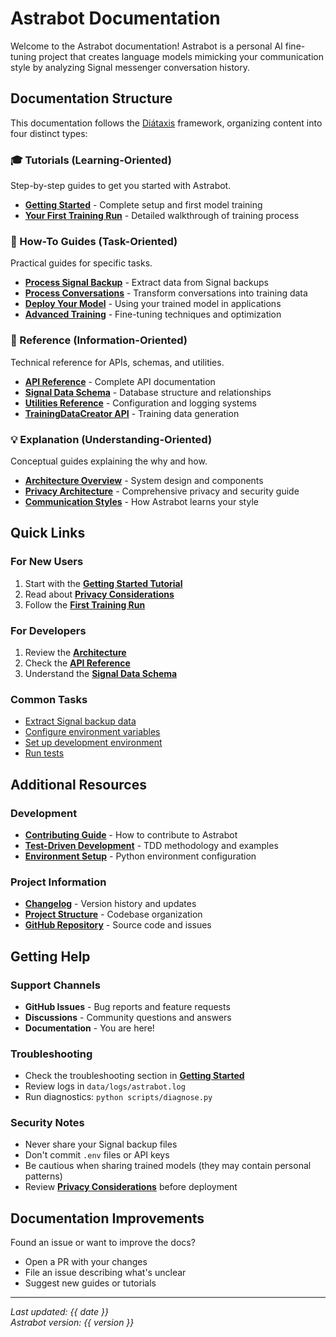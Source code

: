 # Astrabot Documentation

Welcome to the Astrabot documentation! Astrabot is a personal AI fine-tuning project that creates language models mimicking your communication style by analyzing Signal messenger conversation history.

## Documentation Structure

This documentation follows the [Diátaxis](https://diataxis.fr/) framework, organizing content into four distinct types:

### 🎓 Tutorials (Learning-Oriented)
Step-by-step guides to get you started with Astrabot.

- **[Getting Started](tutorials/getting-started.md)** - Complete setup and first model training
- **[Your First Training Run](tutorials/first-training-run.md)** - Detailed walkthrough of training process

### 🔧 How-To Guides (Task-Oriented)
Practical guides for specific tasks.

- **[Process Signal Backup](how-to/process-signal-backup.md)** - Extract data from Signal backups
- **[Process Conversations](how-to/process-conversations.md)** - Transform conversations into training data
- **[Deploy Your Model](how-to/deploy-model.md)** - Using your trained model in applications
- **[Advanced Training](how-to/advanced-training.md)** - Fine-tuning techniques and optimization

### 📖 Reference (Information-Oriented)
Technical reference for APIs, schemas, and utilities.

- **[API Reference](reference/api.md)** - Complete API documentation
- **[Signal Data Schema](reference/signal-data-schema.md)** - Database structure and relationships
- **[Utilities Reference](reference/utilities.md)** - Configuration and logging systems
- **[TrainingDataCreator API](reference/api/training-data-creator.md)** - Training data generation

### 💡 Explanation (Understanding-Oriented)
Conceptual guides explaining the why and how.

- **[Architecture Overview](explanation/architecture.md)** - System design and components
- **[Privacy Architecture](explanation/privacy-architecture.md)** - Comprehensive privacy and security guide
- **[Communication Styles](explanation/communication-styles.md)** - How Astrabot learns your style

## Quick Links

### For New Users
1. Start with the **[Getting Started Tutorial](tutorials/getting-started.md)**
2. Read about **[Privacy Considerations](explanation/privacy-considerations.md)**
3. Follow the **[First Training Run](tutorials/first-training-run.md)**

### For Developers
1. Review the **[Architecture](explanation/architecture.md)**
2. Check the **[API Reference](reference/api.md)**
3. Understand the **[Signal Data Schema](reference/signal-data-schema.md)**

### Common Tasks
- [Extract Signal backup data](how-to/process-signal-backup.md)
- [Configure environment variables](environment-variables.md)
- [Set up development environment](CONTRIBUTING.md)
- [Run tests](../tests/README.md)

## Additional Resources

### Development
- **[Contributing Guide](../CONTRIBUTING.md)** - How to contribute to Astrabot
- **[Test-Driven Development](tdd-guide.md)** - TDD methodology and examples
- **[Environment Setup](pyenv-setup.md)** - Python environment configuration

### Project Information
- **[Changelog](../CHANGELOG.md)** - Version history and updates
- **[Project Structure](../PROJECT_STRUCTURE_ANALYSIS.md)** - Codebase organization
- **[GitHub Repository](https://github.com/yourusername/astrabot)** - Source code and issues

## Getting Help

### Support Channels
- **GitHub Issues** - Bug reports and feature requests
- **Discussions** - Community questions and answers
- **Documentation** - You are here! 

### Troubleshooting
- Check the troubleshooting section in **[Getting Started](tutorials/getting-started.md#troubleshooting)**
- Review logs in `data/logs/astrabot.log`
- Run diagnostics: `python scripts/diagnose.py`

### Security Notes
- Never share your Signal backup files
- Don't commit `.env` files or API keys
- Be cautious when sharing trained models (they may contain personal patterns)
- Review **[Privacy Considerations](explanation/privacy-considerations.md)** before deployment

## Documentation Improvements

Found an issue or want to improve the docs? 
- Open a PR with your changes
- File an issue describing what's unclear
- Suggest new guides or tutorials

---

*Last updated: {{ date }}*  
*Astrabot version: {{ version }}*